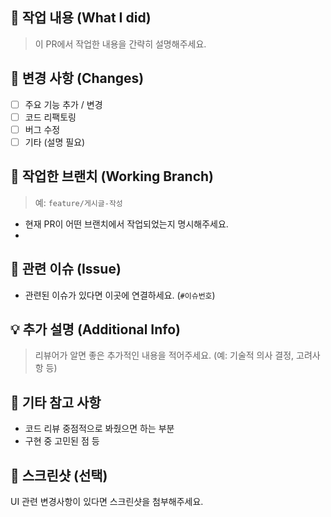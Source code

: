## 🎯 작업 내용 (What I did)
> 이 PR에서 작업한 내용을 간략히 설명해주세요.

## 📌 변경 사항 (Changes)
- [ ] 주요 기능 추가 / 변경
- [ ] 코드 리팩토링
- [ ] 버그 수정
- [ ] 기타 (설명 필요)

## 🌿 작업한 브랜치 (Working Branch)
> 예: `feature/게시글-작성`

- 현재 PR이 어떤 브랜치에서 작업되었는지 명시해주세요.
- 

## 📂 관련 이슈 (Issue)
- 관련된 이슈가 있다면 이곳에 연결하세요. (`#이슈번호`)

## 💡 추가 설명 (Additional Info)
> 리뷰어가 알면 좋은 추가적인 내용을 적어주세요. (예: 기술적 의사 결정, 고려사항 등)

## 📎 기타 참고 사항
- 코드 리뷰 중점적으로 봐줬으면 하는 부분
- 구현 중 고민된 점 등

## 📸 스크린샷 (선택)
UI 관련 변경사항이 있다면 스크린샷을 첨부해주세요.